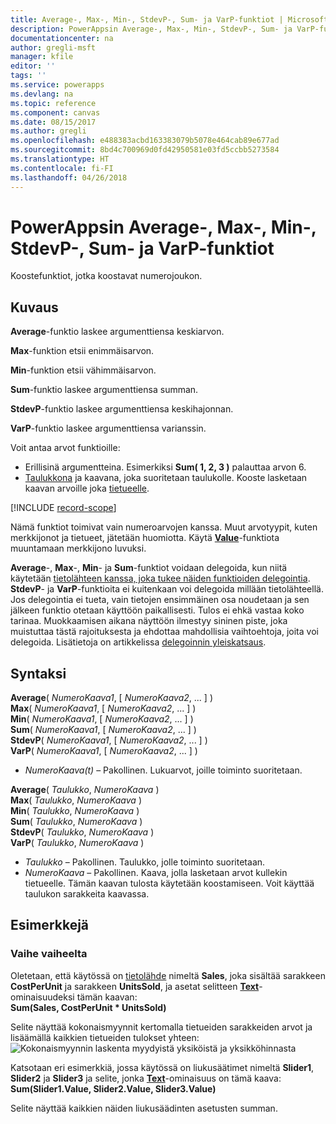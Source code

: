 ```yaml
---
title: Average-, Max-, Min-, StdevP-, Sum- ja VarP-funktiot | Microsoft Docs
description: PowerAppsin Average-, Max-, Min-, StdevP-, Sum- ja VarP-funktioiden viitetiedot, mukaan lukien syntaksi ja esimerkit
documentationcenter: na
author: gregli-msft
manager: kfile
editor: ''
tags: ''
ms.service: powerapps
ms.devlang: na
ms.topic: reference
ms.component: canvas
ms.date: 08/15/2017
ms.author: gregli
ms.openlocfilehash: e488383acbd163383079b5078e464cab89e677ad
ms.sourcegitcommit: 8bd4c700969d0fd42950581e03fd5ccbb5273584
ms.translationtype: HT
ms.contentlocale: fi-FI
ms.lasthandoff: 04/26/2018
---
```

# <a name="average-max-min-stdevp-sum-and-varp-functions-in-powerapps"></a>PowerAppsin Average-, Max-, Min-, StdevP-, Sum- ja VarP-funktiot
Koostefunktiot, jotka koostavat numerojoukon.

## <a name="description"></a>Kuvaus
**Average**-funktio laskee argumenttiensa keskiarvon.

**Max**-funktion etsii enimmäisarvon.

**Min**-funktion etsii vähimmäisarvon.

**Sum**-funktio laskee argumenttiensa summan.

**StdevP**-funktio laskee argumenttiensa keskihajonnan.

**VarP**-funktio laskee argumenttiensa varianssin.

Voit antaa arvot funktioille:

* Erillisinä argumentteina. Esimerkiksi **Sum( 1, 2, 3 )** palauttaa arvon 6.
* [Taulukkona](../working-with-tables.md) ja kaavana, joka suoritetaan taulukolle.  Kooste lasketaan kaavan arvoille joka [tietueelle](../working-with-tables.md#records).  

[!INCLUDE [record-scope](../../../includes/record-scope.md)]

Nämä funktiot toimivat vain numeroarvojen kanssa. Muut arvotyypit, kuten merkkijonot ja tietueet, jätetään huomiotta. Käytä **[Value](function-value.md)**-funktiota muuntamaan merkkijono luvuksi.

**Average**-, **Max**-, **Min**- ja **Sum**-funktiot voidaan delegoida, kun niitä käytetään [tietolähteen kanssa, joka tukee näiden funktioiden delegointia](../delegation-list.md).  **StdevP**- ja **VarP**-funktioita ei kuitenkaan voi delegoida millään tietolähteellä.  Jos delegointia ei tueta, vain tietojen ensimmäinen osa noudetaan ja sen jälkeen funktio otetaan käyttöön paikallisesti.  Tulos ei ehkä vastaa koko tarinaa.  Muokkaamisen aikana näyttöön ilmestyy sininen piste, joka muistuttaa tästä rajoituksesta ja ehdottaa mahdollisia vaihtoehtoja, joita voi delegoida. Lisätietoja on artikkelissa [delegoinnin yleiskatsaus](../delegation-overview.md).

## <a name="syntax"></a>Syntaksi
**Average**( *NumeroKaava1*, [ *NumeroKaava2*, ... ] )<br>**Max**( *NumeroKaava1*, [ *NumeroKaava2*, ... ] )<br>**Min**( *NumeroKaava1*, [ *NumeroKaava2*, ... ] )<br>**Sum**( *NumeroKaava1*, [ *NumeroKaava2*, ... ] )<br>**StdevP**( *NumeroKaava1*, [ *NumeroKaava2*, ... ] )<br>**VarP**( *NumeroKaava1*, [ *NumeroKaava2*, ... ] )

* *NumeroKaava(t)* – Pakollinen.  Lukuarvot, joille toiminto suoritetaan.

**Average**( *Taulukko*, *NumeroKaava* )<br>**Max**( *Taulukko*, *NumeroKaava* )<br>**Min**( *Taulukko*, *NumeroKaava* )<br>**Sum**( *Taulukko*, *NumeroKaava* )<br>**StdevP**( *Taulukko*, *NumeroKaava* )<br>**VarP**( *Taulukko*, *NumeroKaava* )

* *Taulukko* – Pakollinen.  Taulukko, jolle toiminto suoritetaan.
* *NumeroKaava* – Pakollinen. Kaava, jolla lasketaan arvot kullekin tietueelle. Tämän kaavan tulosta käytetään koostamiseen. Voit käyttää taulukon sarakkeita kaavassa.

## <a name="examples"></a>Esimerkkejä
### <a name="step-by-step"></a>Vaihe vaiheelta
Oletetaan, että käytössä on [tietolähde](../working-with-data-sources.md) nimeltä **Sales**, joka sisältää sarakkeen **CostPerUnit** ja sarakkeen **UnitsSold**, ja asetat selitteen **[Text](../controls/properties-core.md)**-ominaisuudeksi tämän kaavan:<br>
**Sum(Sales, CostPerUnit * UnitsSold)**

Selite näyttää kokonaismyynnit kertomalla tietueiden sarakkeiden arvot ja lisäämällä kaikkien tietueiden tulokset yhteen:<br>![Kokonaismyynnin laskenta myydyistä yksiköistä ja yksikköhinnasta](./media/function-aggregates/total-sales.png)

Katsotaan eri esimerkkiä, jossa käytössä on liukusäätimet nimeltä **Slider1**, **Slider2** ja **Slider3** ja selite, jonka **[Text](../controls/properties-core.md)**-ominaisuus on tämä kaava:<br>
**Sum(Slider1.Value, Slider2.Value, Slider3.Value)**

Selite näyttää kaikkien näiden liukusäädinten asetusten summan.

